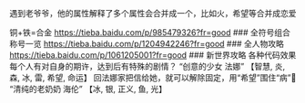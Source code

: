 遇到老爷爷，他的属性解释了多个属性会合并成一个，比如火，希望等合并成恋爱

铜+铁=合金
https://tieba.baidu.com/p/985479326?fr=good ### 全符号组合称号一览
https://tieba.baidu.com/p/1204942246?fr=good ### 全人物攻略
https://tieba.baidu.com/p/1061205001?fr=good ### 新世界攻略 各种代码效果
每个人有对自身的期许，达到后有特殊的剧情？
“创意的少女 法娜” 【智慧, 炎, 森, 冰, 雷, 希望, 命运】
回法娜家把信给她，就可以解除固定，用“希望”围住“病”
“清纯的老奶奶 海伦” 【冰, 银, 正义, 鱼, 光】